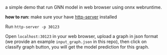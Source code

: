 a simple demo that run GNN model in web browser using onnx webruntime.

**how to run:**
make sure your have [http-server](https://www.npmjs.com/package/http-server) installed

Run 
`http-server -p 30123`

Open `localhost:30123` in your web browser, 
upload a graph in json format (we provide an example `input_graph.json` in this repo), 
then click on classify graph button, 
you will get the model prediction for this graph.
